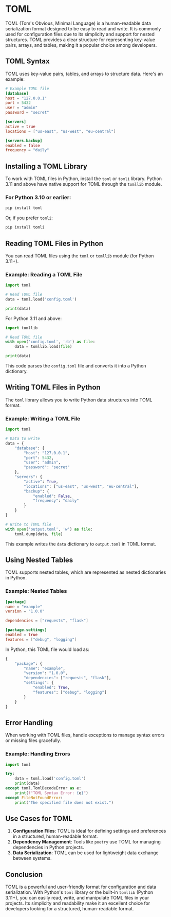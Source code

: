 # TOML

TOML (Tom's Obvious, Minimal Language) is a human-readable data serialization format designed to be easy to read and write. It is commonly used for configuration files due to its simplicity and support for nested structures. TOML provides a clear structure for representing key-value pairs, arrays, and tables, making it a popular choice among developers.

## TOML Syntax

TOML uses key-value pairs, tables, and arrays to structure data. Here's an example:

```toml
# Example TOML file
[database]
host = "127.0.0.1"
port = 5432
user = "admin"
password = "secret"

[servers]
active = true
locations = ["us-east", "us-west", "eu-central"]

[servers.backup]
enabled = false
frequency = "daily"
```

## Installing a TOML Library

To work with TOML files in Python, install the `toml` or `tomli` library. Python 3.11 and above have native support for TOML through the `tomllib` module.

### For Python 3.10 or earlier:

```bash
pip install toml
```

Or, if you prefer `tomli`:

```bash
pip install tomli
```

## Reading TOML Files in Python

You can read TOML files using the `toml` or `tomllib` module (for Python 3.11+).

### Example: Reading a TOML File

```python
import toml

# Read TOML file
data = toml.load('config.toml')

print(data)
```

For Python 3.11 and above:

```python
import tomllib

# Read TOML file
with open('config.toml', 'rb') as file:
    data = tomllib.load(file)

print(data)
```

This code parses the `config.toml` file and converts it into a Python dictionary.

## Writing TOML Files in Python

The `toml` library allows you to write Python data structures into TOML format.

### Example: Writing a TOML File

```python
import toml

# Data to write
data = {
    "database": {
        "host": "127.0.0.1",
        "port": 5432,
        "user": "admin",
        "password": "secret"
    },
    "servers": {
        "active": True,
        "locations": ["us-east", "us-west", "eu-central"],
        "backup": {
            "enabled": False,
            "frequency": "daily"
        }
    }
}

# Write to TOML file
with open('output.toml', 'w') as file:
    toml.dump(data, file)
```

This example writes the `data` dictionary to `output.toml` in TOML format.

## Using Nested Tables

TOML supports nested tables, which are represented as nested dictionaries in Python.

### Example: Nested Tables

```toml
[package]
name = "example"
version = "1.0.0"

dependencies = ["requests", "flask"]

[package.settings]
enabled = true
features = ["debug", "logging"]
```

In Python, this TOML file would load as:

```python
{
    "package": {
        "name": "example",
        "version": "1.0.0",
        "dependencies": ["requests", "flask"],
        "settings": {
            "enabled": True,
            "features": ["debug", "logging"]
        }
    }
}
```

## Error Handling

When working with TOML files, handle exceptions to manage syntax errors or missing files gracefully.

### Example: Handling Errors

```python
import toml

try:
    data = toml.load('config.toml')
    print(data)
except toml.TomlDecodeError as e:
    print(f"TOML Syntax Error: {e}")
except FileNotFoundError:
    print("The specified file does not exist.")
```

## Use Cases for TOML

1. **Configuration Files**: TOML is ideal for defining settings and preferences in a structured, human-readable format.
2. **Dependency Management**: Tools like `poetry` use TOML for managing dependencies in Python projects.
3. **Data Serialization**: TOML can be used for lightweight data exchange between systems.

## Conclusion

TOML is a powerful and user-friendly format for configuration and data serialization. With Python's `toml` library or the built-in `tomllib` (Python 3.11+), you can easily read, write, and manipulate TOML files in your projects. Its simplicity and readability make it an excellent choice for developers looking for a structured, human-readable format.

